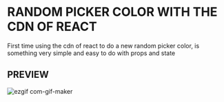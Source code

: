 # RANDOM PICKER COLOR WITH THE CDN OF REACT
First time using the cdn of react to do a new random picker color, is something very simple and easy to do with props and state

## PREVIEW
![ezgif com-gif-maker](https://user-images.githubusercontent.com/66450785/175837487-85b995ca-f161-494c-8e05-e4b2e1982f97.gif)
